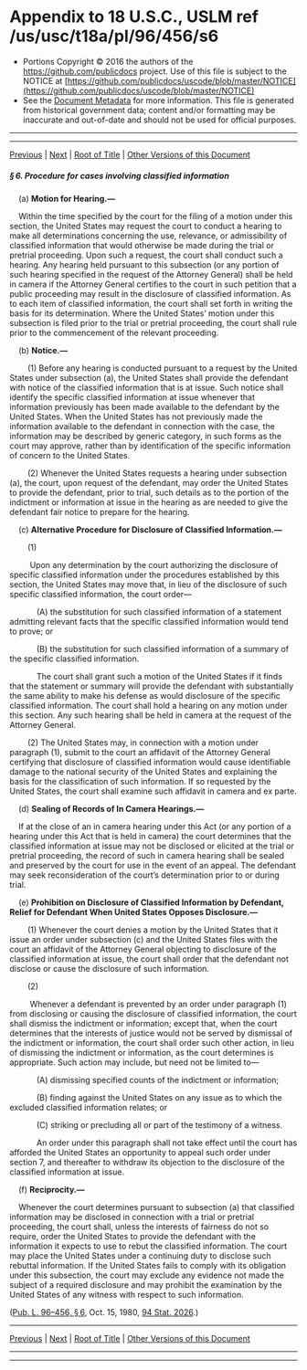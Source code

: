 ---
---

# Appendix to 18 U.S.C., USLM ref /us/usc/t18a/pl/96/456/s6

* Portions Copyright © 2016 the authors of the https://github.com/publicdocs project.
  Use of this file is subject to the NOTICE at [https://github.com/publicdocs/uscode/blob/master/NOTICE](https://github.com/publicdocs/uscode/blob/master/NOTICE)
* See the [Document Metadata](././../../../../../..//README.md) for more information.
  This file is generated from historical government data; content and/or formatting may be inaccurate and out-of-date and should not be used for official purposes.

----------
----------

[Previous](./../../../../../..//us/usc/t18a/pl/96/456/m__us_usc_t18a_pl_96_456_s5.md) | [Next](./../../../../../..//us/usc/t18a/pl/96/456/m__us_usc_t18a_pl_96_456_s7.md) | [Root of Title](./../../../../../../) | [Other Versions of this Document](https://publicdocs.github.io/go/links?ns=uslm&ref=%2Fus%2Fusc%2Ft18a%2Fpl%2F96%2F456%2Fs6)

##### § 6. Procedure for cases involving classified information

    (a) __Motion for Hearing.—__ 

    Within the time specified by the court for the filing of a motion under this section, the United States may request the court to conduct a hearing to make all determinations concerning the use, relevance, or admissibility of classified information that would otherwise be made during the trial or pretrial proceeding. Upon such a request, the court shall conduct such a hearing. Any hearing held pursuant to this subsection (or any portion of such hearing specified in the request of the Attorney General) shall be held in camera if the Attorney General certifies to the court in such petition that a public proceeding may result in the disclosure of classified information. As to each item of classified information, the court shall set forth in writing the basis for its determination. Where the United States’ motion under this subsection is filed prior to the trial or pretrial proceeding, the court shall rule prior to the commencement of the relevant proceeding.

    (b) __Notice.—__ 

        (1) Before any hearing is conducted pursuant to a request by the United States under subsection (a), the United States shall provide the defendant with notice of the classified information that is at issue. Such notice shall identify the specific classified information at issue whenever that information previously has been made available to the defendant by the United States. When the United States has not previously made the information available to the defendant in connection with the case, the information may be described by generic category, in such forms as the court may approve, rather than by identification of the specific information of concern to the United States.

        (2) Whenever the United States requests a hearing under subsection (a), the court, upon request of the defendant, may order the United States to provide the defendant, prior to trial, such details as to the portion of the indictment or information at issue in the hearing as are needed to give the defendant fair notice to prepare for the hearing.

    (c) __Alternative Procedure for Disclosure of Classified Information.—__ 

        (1)

         Upon any determination by the court authorizing the disclosure of specific classified information under the procedures established by this section, the United States may move that, in lieu of the disclosure of such specific classified information, the court order—

            (A) the substitution for such classified information of a statement admitting relevant facts that the specific classified information would tend to prove; or

            (B) the substitution for such classified information of a summary of the specific classified information.

            The court shall grant such a motion of the United States if it finds that the statement or summary will provide the defendant with substantially the same ability to make his defense as would disclosure of the specific classified information. The court shall hold a hearing on any motion under this section. Any such hearing shall be held in camera at the request of the Attorney General.

        (2) The United States may, in connection with a motion under paragraph (1), submit to the court an affidavit of the Attorney General certifying that disclosure of classified information would cause identifiable damage to the national security of the United States and explaining the basis for the classification of such information. If so requested by the United States, the court shall examine such affidavit in camera and ex parte.

    (d) __Sealing of Records of In Camera Hearings.—__ 

    If at the close of an in camera hearing under this Act (or any portion of a hearing under this Act that is held in camera) the court determines that the classified information at issue may not be disclosed or elicited at the trial or pretrial proceeding, the record of such in camera hearing shall be sealed and preserved by the court for use in the event of an appeal. The defendant may seek reconsideration of the court’s determination prior to or during trial.

    (e) __Prohibition on Disclosure of Classified Information by Defendant, Relief for Defendant When United States Opposes Disclosure.—__ 

        (1) Whenever the court denies a motion by the United States that it issue an order under subsection (c) and the United States files with the court an affidavit of the Attorney General objecting to disclosure of the classified information at issue, the court shall order that the defendant not disclose or cause the disclosure of such information.

        (2)

         Whenever a defendant is prevented by an order under paragraph (1) from disclosing or causing the disclosure of classified information, the court shall dismiss the indictment or information; except that, when the court determines that the interests of justice would not be served by dismissal of the indictment or information, the court shall order such other action, in lieu of dismissing the indictment or information, as the court determines is appropriate. Such action may include, but need not be limited to—

            (A) dismissing specified counts of the indictment or information;

            (B) finding against the United States on any issue as to which the excluded classified information relates; or

            (C) striking or precluding all or part of the testimony of a witness.

            An order under this paragraph shall not take effect until the court has afforded the United States an opportunity to appeal such order under section 7, and thereafter to withdraw its objection to the disclosure of the classified information at issue.

    (f) __Reciprocity.—__ 

    Whenever the court determines pursuant to subsection (a) that classified information may be disclosed in connection with a trial or pretrial proceeding, the court shall, unless the interests of fairness do not so require, order the United States to provide the defendant with the information it expects to use to rebut the classified information. The court may place the United States under a continuing duty to disclose such rebuttal information. If the United States fails to comply with its obligation under this subsection, the court may exclude any evidence not made the subject of a required disclosure and may prohibit the examination by the United States of any witness with respect to such information.

([Pub. L. 96–456, § 6][/us/pl/96/456/s6], Oct. 15, 1980, [94 Stat. 2026][/us/stat/94/2026].)

----------

[Previous](./../../../../../..//us/usc/t18a/pl/96/456/m__us_usc_t18a_pl_96_456_s5.md) | [Next](./../../../../../..//us/usc/t18a/pl/96/456/m__us_usc_t18a_pl_96_456_s7.md) | [Root of Title](./../../../../../../) | [Other Versions of this Document](https://publicdocs.github.io/go/links?ns=uslm&ref=%2Fus%2Fusc%2Ft18a%2Fpl%2F96%2F456%2Fs6)

----------
----------

[/us/pl/96/456/s6]: https://publicdocs.github.io/go/links?ns=uslm&ref=%2Fus%2Fpl%2F96%2F456%2Fs6
[/us/stat/94/2026]: https://publicdocs.github.io/go/links?ns=uslm&ref=%2Fus%2Fstat%2F94%2F2026


